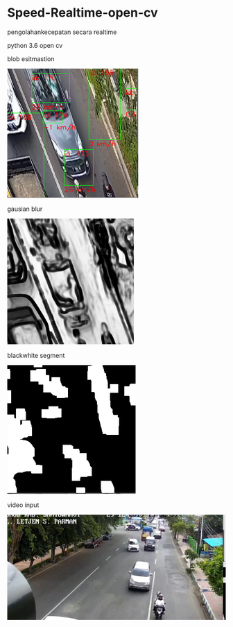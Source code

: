 # Speed-Realtime-open-cv
pengolahankecepatan secara realtime

python 3.6
open cv 


blob esitmastion
<p><img src="https://github.com/wedexyz/Speed-Realtime-open-cv/blob/master/sample1.png"></img></p>

gausian blur
<p><img src="https://github.com/wedexyz/Speed-Realtime-open-cv/blob/master/sample2.png"></img></p>

blackwhite segment
<p><img src="https://github.com/wedexyz/Speed-Realtime-open-cv/blob/master/sample3.png"></img></p>

video input
<p><img src="https://github.com/wedexyz/Speed-Realtime-open-cv/blob/master/input.png"></img></p>

